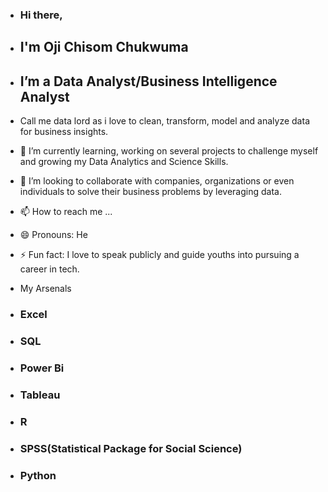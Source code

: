 - ### Hi there,

 - ## I'm Oji Chisom Chukwuma

- ## I’m a Data Analyst/Business Intelligence Analyst

- Call me data lord as i love to clean, transform, model and analyze data for business insights.
- 🌱 I’m currently learning, working on several projects to challenge myself and growing my Data Analytics and Science Skills.
- 💞️ I’m looking to collaborate with companies, organizations or even individuals to solve their business problems by leveraging data.
- 📫 How to reach me ...
- 😄 Pronouns: He 
- ⚡ Fun fact: I love to speak publicly and guide youths into pursuing a career in tech.



- My Arsenals

- ### Excel
- ### SQL
- ### Power Bi
- ### Tableau
- ### R
- ### SPSS(Statistical Package for Social Science)
- ### Python

